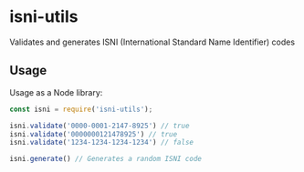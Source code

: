 # isni-utils

Validates and generates ISNI (International Standard Name Identifier) codes

## Usage

Usage as a Node library:

```js
const isni = require('isni-utils');

isni.validate('0000-0001-2147-8925') // true
isni.validate('0000000121478925') // true
isni.validate('1234-1234-1234-1234') // false

isni.generate() // Generates a random ISNI code
```
